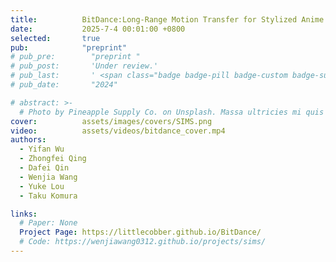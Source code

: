 ```yaml
---
title:          BitDance:Long-Range Motion Transfer for Stylized Anime Characters via Autoregressive Diffusion
date:           2025-7-4 00:01:00 +0800
selected:       true
pub:            "preprint"
# pub_pre:        "preprint "
# pub_post:       'Under review.'
# pub_last:       ' <span class="badge badge-pill badge-custom badge-success">Spotlight</span>'
# pub_date:       "2024"

# abstract: >-
  # Photo by Pineapple Supply Co. on Unsplash. Massa ultricies mi quis hendrerit dolor magna. Arcu non odio euismod lacinia at quis risus sed. Et tortor at risus viverra. Enim neque volutpat ac tincidunt. Dictum varius duis at consectetur lorem donec.
cover:          assets/images/covers/SIMS.png
video:          assets/videos/bitdance_cover.mp4
authors:
  - Yifan Wu
  - Zhongfei Qing
  - Dafei Qin
  - Wenjia Wang
  - Yuke Lou
  - Taku Komura

links:
  # Paper: None
  Project Page: https://littlecobber.github.io/BitDance/
  # Code: https://wenjiawang0312.github.io/projects/sims/
---
```

